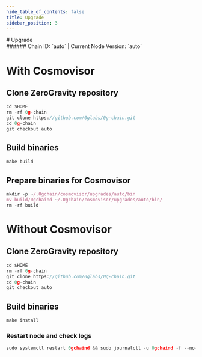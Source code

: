 ```yaml
---
hide_table_of_contents: false
title: Upgrade
sidebar_position: 3
---
```


<div class="h1-with-icon icon-og">
# Upgrade
</div>
###### Chain ID: `auto` | Current Node Version: `auto`

# With Cosmovisor
## Clone ZeroGravity repository
```js
cd $HOME
rm -rf 0g-chain
git clone https://github.com/0glabs/0g-chain.git
cd 0g-chain
git checkout auto
 ```

## Build binaries
```js
make build
 ```

## Prepare binaries for Cosmovisor
```js
mkdir -p ~/.0gchain/cosmovisor/upgrades/auto/bin
mv build/0gchaind ~/.0gchain/cosmovisor/upgrades/auto/bin/
rm -rf build
```

# Without Cosmovisor
## Clone ZeroGravity repository
```js
cd $HOME
rm -rf 0g-chain
git clone https://github.com/0glabs/0g-chain.git
cd 0g-chain
git checkout auto
 ```

## Build binaries
```js
make install
 ```

### Restart node and check logs
```js
sudo systemctl restart 0gchaind && sudo journalctl -u 0gchaind -f --no-hostname -o cat
```